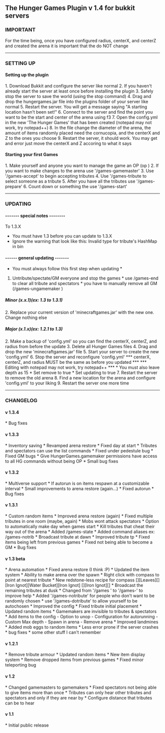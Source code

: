 <h2>The Hunger Games Plugin v 1.4 for bukkit servers</h2>

<h3>IMPORTANT</h3>

For the time being, once you have configured radius, centerX, and centerZ 
and created the arena it is important that the do NOT change

--------------------------------------------------------------------------------------------------------------
<h3>SETTING UP</h3>

<h4>Setting up the plugin</h4>
 1. Download Bukkit and configure the server like normal
 2. If you haven't already start the server at least once before installing the plugin
 3. Safely stop the server to save the world (using the stop command)
 4. Drag and drop the hungergames.jar file into the plugins folder of your server like normal
 5. Restart the server. You will get a message saying "A starting location hasn't been set!"
 6. Connect to the server and find the point you want to be the start and center of the arena using f3
 7. Open the config.yml in the new 'The Hunger Games' that has been created (notepad may not work, try notepad++)
 8. In the file change the diameter of the arena, the amount of items randomly placed need the cornucopia, and the centerX and Z to the ones you choose
 9. Restart the server, it should work. You may get and error just move the centerX and Z accoring to what it says

<h4>Starting your first Games</h4>
 1. Make yourself and anyone you want to manage the game an OP (op <name>)
 2. If you want to make changes to the arena use '/games-gamemaster'
 3. Use '/games-accept' to begin accepting tributes
 4. Use '/games-tribute <name> to select someone as a tribute
 5. After you have all the tributes use '/games-prepare'
 6. Count down or something the use '/games-start'

--------------------------------------------------------------------------------------------------------------
<h3>UPDATING</h3>

<h4>------- special notes --------</h4>
    
To 1.3.X
 * You must have 1.3 before you can update to 1.3.X
 *  Ignore the warning that look like this:  Invalid type for tribute's HashMap in bin

<h4>------ general updating -------</h4>
      
 * You must always follow this first step when updating *
 1. Untribute/spectate/GM everyone and stop the games
          * use /games-end to clear all tribute and spectators
          * you have to manually remove all GM (/games-ungamemaker <name>)

<h5>Minor (x.x.1)(ex: 1.3 to 1.3.1)</h5>
 2. Replace your current version of 'minecraftgames.jar' with the new one. Change nothing else

<h5>Major (x.1.x)(ex: 1.2.1 to 1.3)</h5>
 2. Make a backup of 'config.yml' so you can find the centerX, centerZ, and radius from before the update
 3. Delete all Hunger Games files
 4. Drag and drop the new 'minecraftgames.jar' file
 5. Start your server to create the new 'config.yml'
 6. Stop the server and reconfigure 'config.yml'
*** centerX, centerZ, and radius MUST be the same as before you updated ***
*** Editing with notepad may not work, try notepad++ ***
    * You must also leave depth as 15
    * Set remove to true
    * Set updating to true
 7. Restart the server to remove the old arena
 8. Find a new location for the arena and configure 'config.yml' to your liking
 9. Restart the server one more time

--------------------------------------------------------------------------------------------------------------
<h3>CHANGELOG</h3>

<h4>v 1.3.4</h4>
 * Bug fixes

<h4>v 1.3.3</h4>
 * Inventory saving
 * Revamped arena restore
 * Fixed day at start
 * Tributes and spectators can use the list commands
 * Fixed under pedestule bug
 * Fixed GM bugs
 * Give HungerGames.gamemaker permissions have
           access to all HG commands without being OP
 * Small bug fixes

<h4>v 1.3.2</h4>
 * Multiverse support
 * If autorun is on items respawn at a customizable interval
 * Small improvements to arena restore (again...)
 * Fixed autorun
 * Bug fixes

<h4>v 1.3.1</h4>
 * Custom random items
 * Improved arena restore (again)
 * Fixed multiple tributes in one room (maybe, again)
 * Mobs wont attack spectators
 * Option to automatically make day when games start
 * Kill tributes that cheat their way out of the arena
 * Added /games-state
 * Added command aliases ex: /games-notrib
 * Broadcast tribute at dawn
 * Improved tribute tp
 * Fixed items being left from previous games
 * Fixed not being able to become a GM
 * Bug fixes

<h4>v 1.3 beta</h4>
 * Arena automation
 * Fixed arena restore (I think :P)
 * Updated the item system
 * Ability to make arena over the spawn
 * Right click with compass to point at nearest tribute
 * New redstone-less recipe for compass
      [][Leaves][]
      [Iron Ignot][Water Bucket][Iron Ignot]
      [][Iron Ignot][]
 * Broadcast the remaining tributes at dusk
 * Changed from '/games <command>' to '/games-<command>' to improve help
 * Added '/games-notribute' for people who don't want to be randomly chosen
 * use '/games-dotribute' to allow yourself to be autochosen
 * Improved the config
 * Fixed tribute initial placement
 * Updated random items
 * Gamemakers are invisible to tributes & spectators
 * Add items to the config
       - Option to unop
       - Configuration for autorunning
       - Custom Max depth
       - Spawn in arena
       - Remove arena
 * Improved landmines
 * Added mob eggs to random items
 * Less error prone if the server crashes
 * bug fixes
 * some other stuff I can't remember

<h4>v 1.2.1</h4>
 * Remove tribute armour
 * Updated random items
 * New item display system
 * Remove dropped items from previous games
 * Fixed minor teleporting bug

<h4>v 1.2</h4>
 * Changed gamemasters to gamemakers
 * Fixed spectators not being able to give items more than once
 * Tributes can only hear other tributes and spectators and only if they are near by
 * Configure distance that tributes can be to hear

<h4>v 1.1</h4>
 * Initial public release